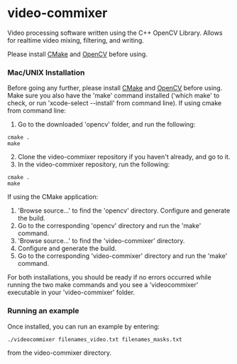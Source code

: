 # video-commixer
Video processing software written using the C++ OpenCV Library. Allows for realtime video mixing, filtering, and writing.

Please install [CMake](https://cmake.org/) and [OpenCV](https://github.com/opencv/opencv) before using.

### Mac/UNIX Installation
Before going any further, please install [CMake](https://cmake.org/) and [OpenCV](https://github.com/opencv/opencv) before using.
 Make sure you also have the 'make' command installed ('which make' to check, or run 'xcode-select --install' from command line).
If using cmake from command line:
1. Go to the downloaded 'opencv' folder, and run the following:
```
cmake .
make
```
2. Clone the video-commixer repository if you haven't already, and go to it.
3. In the video-commixer repository, run the following:
```
cmake .
make
```

If using the CMake application:
1. 'Browse source...' to find the 'opencv' directory. Configure and generate the build.
2. Go to the corresponding 'opencv' directory and run the 'make' command.
3. 'Browse source...' to find the 'video-commixer' directory.
4. Configure and generate the build.
5. Go to the corresponding 'video-commixer' directory and run the 'make' command.

For both installations, you should be ready if no errors occurred while running the two make commands and you see a 'videocommixer' executable in your 'video-commixer' folder.


### Running an example
Once installed, you can run an example by entering:
````
./videocommixer filenames_video.txt filenames_masks.txt
````
from the video-commixer directory.
